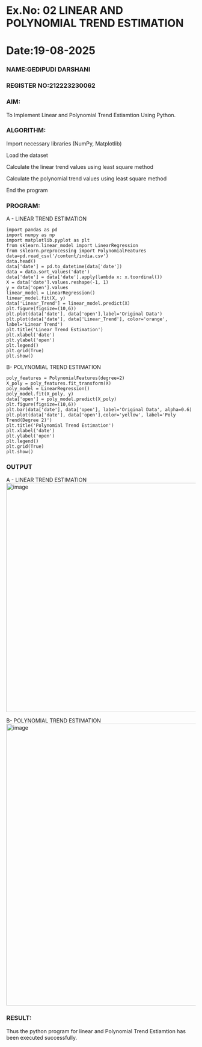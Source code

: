 # Ex.No: 02 LINEAR AND POLYNOMIAL TREND ESTIMATION
# Date:19-08-2025
### NAME:GEDIPUDI DARSHANI
### REGISTER NO:212223230062
### AIM:
To Implement Linear and Polynomial Trend Estiamtion Using Python.

### ALGORITHM:
Import necessary libraries (NumPy, Matplotlib)

Load the dataset

Calculate the linear trend values using least square method

Calculate the polynomial trend values using least square method

End the program
### PROGRAM:
A - LINEAR TREND ESTIMATION
```
import pandas as pd
import numpy as np
import matplotlib.pyplot as plt
from sklearn.linear_model import LinearRegression
from sklearn.preprocessing import PolynomialFeatures
data=pd.read_csv('/content/india.csv')
data.head()
data['date'] = pd.to_datetime(data['date'])
data = data.sort_values('date')
data['date'] = data['date'].apply(lambda x: x.toordinal())
X = data['date'].values.reshape(-1, 1)
y = data['open'].values
linear_model = LinearRegression()
linear_model.fit(X, y)
data['Linear_Trend'] = linear_model.predict(X)
plt.figure(figsize=(10,6))
plt.plot(data['date'], data['open'],label='Original Data')
plt.plot(data['date'], data['Linear_Trend'], color='orange', label='Linear Trend')
plt.title('Linear Trend Estimation')
plt.xlabel('date')
plt.ylabel('open')
plt.legend()
plt.grid(True)
plt.show()
```
B- POLYNOMIAL TREND ESTIMATION
```
poly_features = PolynomialFeatures(degree=2)
X_poly = poly_features.fit_transform(X)
poly_model = LinearRegression()
poly_model.fit(X_poly, y)
data['open'] = poly_model.predict(X_poly)
plt.figure(figsize=(10,6))
plt.bar(data['date'], data['open'], label='Original Data', alpha=0.6)
plt.plot(data['date'], data['open'],color='yellow', label='Poly Trend(Degree 2)')
plt.title('Polynomial Trend Estimation')
plt.xlabel('date')
plt.ylabel('open')
plt.legend()
plt.grid(True)
plt.show()
```
### OUTPUT
A - LINEAR TREND ESTIMATION
<img width="964" height="610" alt="image" src="https://github.com/user-attachments/assets/eb17a6e9-d3d3-4732-b328-169ce687c2d5" />

B- POLYNOMIAL TREND ESTIMATION
<img width="1447" height="750" alt="image" src="https://github.com/user-attachments/assets/b64392d2-da42-4d73-9f82-2e8753cd0d85" />

### RESULT:
Thus the python program for linear and Polynomial Trend Estiamtion has been executed successfully.
